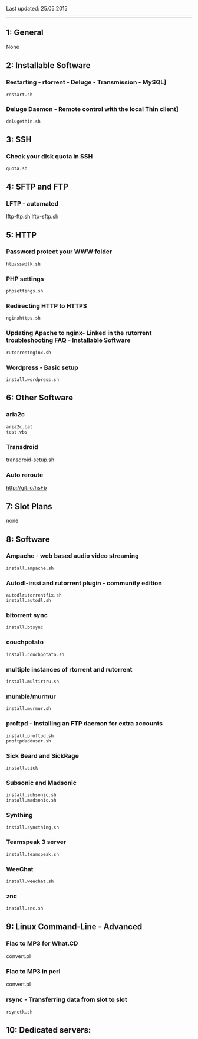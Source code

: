 Last updated: 25.05.2015

---

1: General
---

None

2: Installable Software
---

### Restarting - rtorrent - Deluge - Transmission - MySQL]

    restart.sh

### Deluge Daemon - Remote control with the local Thin client]

    delugethin.sh

3: SSH
---

### Check your disk quota in SSH

    quota.sh

4: SFTP and FTP
---

### LFTP - automated

lftp-ftp.sh
lftp-sftp.sh

5: HTTP
---

### Password protect your WWW folder

    htpasswdtk.sh

### PHP settings

    phpsettings.sh

### Redirecting HTTP to HTTPS

    nginxhttps.sh

### Updating Apache to nginx- Linked in the rutorrent troubleshooting FAQ - Installable Software

    rutorrentnginx.sh

### Wordpress - Basic setup

    install.wordpress.sh

6: Other Software
---

### aria2c 

    aria2c.bat
    test.vbs

### Transdroid

transdroid-setup.sh

### Auto reroute

http://git.io/hsFb

7: Slot Plans
---

none

8: Software
---

### Ampache - web based audio video streaming

    install.ampache.sh

### Autodl-irssi and rutorrent plugin - community edition

    autodlrutorrentfix.sh
    install.autodl.sh

### bitorrent sync

    install.btsync

### couchpotato

    install.couchpotato.sh

### multiple instances of rtorrent and rutorrent

    install.multirtru.sh

### mumble/murmur

    install.murmur.sh

### proftpd - Installing an FTP daemon for extra accounts

    install.proftpd.sh
    proftpdadduser.sh

### Sick Beard and SickRage

    install.sick

### Subsonic and Madsonic

    install.subsonic.sh
    install.madsonic.sh

### Synthing

    install.syncthing.sh

### Teamspeak 3 server

    install.teamspeak.sh

### WeeChat

    install.weechat.sh

### znc

    install.znc.sh

9: Linux Command-Line - Advanced
---

### Flac to MP3 for What.CD

convert.pl

### Flac to MP3 in perl

convert.pl

### rsync - Transferring data from slot to slot

    rsynctk.sh

10: Dedicated servers:
---